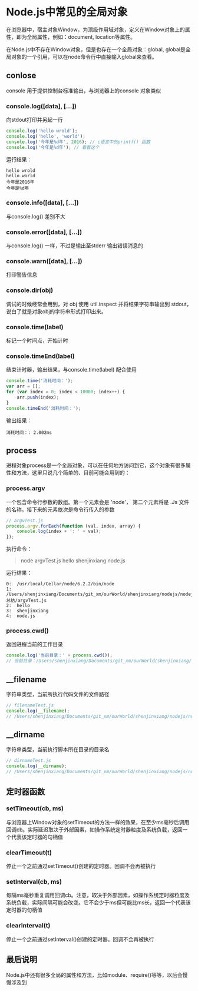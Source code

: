 # Node.js中常见的全局对象
在浏览器中，宿主对象Window，为顶级作用域对象，定义在Window对象上的属性，即为全局属性，例如：document, location等属性。

在Node.js中不存在Window对象，但是也存在一个全局对象：global, global是全局对象的一个引用，可以在node命令行中直接输入global来查看。

## conlose
console 用于提供控制台标准输出，与浏览器上的console 对象类似

### console.log([data], [...])
向stdout打印并另起一行
```javascript
console.log('hello wrold');
console.log('hello', 'world');
console.log('今年是%d年', 2016); // c语言中的printf() 函数
console.log('今年是%d年'); // 看看这个
```
运行结果：
```
hello wrold
hello world
今年是2016年
今年是%d年
```

### console.info([data], [...])
与console.log() 差别不大

### console.error([data], [...])
与console.log() 一样，不过是输出至stderr 输出错误消息的

### console.warn([data], [...])
打印警告信息

### console.dir(obj)
调试的时候经常会用到，对 obj 使用 util.inspect 并将结果字符串输出到 stdout，说白了就是对象obj的字符串形式打印出来。

### console.time(label)
标记一个时间点，开始计时

### console.timeEnd(label)
结束计时器，输出结果，与console.time(label) 配合使用

```javascript
console.time('消耗时间：');
var arr = [];
for (var index = 0; index < 10000; index++) {
	arr.push(index);
}
console.timeEnd('消耗时间：');
```
输出结果：
```
消耗时间：: 2.002ms
```

## process
进程对象process是一个全局对象，可以在任何地方访问到它，这个对象有很多属性和方法，这里只说几个简单的、目前可能会用到的：

### process.argv
一个包含命令行参数的数组。第一个元素会是 'node'， 第二个元素将是 .Js 文件的名称。接下来的元素依次是命令行传入的参数

```javascript
// argvTest.js
process.argv.forEach(function (val, index, array) {
	console.log(index + ': ' + val);
});
```

执行命令：
> node argvTest.js hello shenjinxiang node.js

运行结果：
```
0:  /usr/local/Cellar/node/6.2.2/bin/node
1:  /Users/shenjinxiang/Documents/git_xm/ourWorld/shenjinxiang/nodejs/nodejs总结/argvTest.js
2:  hello
3:  shenjinxiang
4:  node.js
```

### process.cwd()
返回进程当前的工作目录

```javascript
console.log('当前目录：' + process.cwd());
// 当前目录：/Users/shenjinxiang/Documents/git_xm/ourWorld/shenjinxiang/nodejs/nodejs总结
```

## __filename
字符串类型，当前所执行代码文件的文件路径
```javascript
// filenameTest.js
console.log(__filename);
// /Users/shenjinxiang/Documents/git_xm/ourWorld/shenjinxiang/nodejs/nodejs总结/filenameTest.js
```

## __dirname
字符串类型，当前执行脚本所在目录的目录名

```javascript
// dirnameTest.js
console.log(__dirname);
// /Users/shenjinxiang/Documents/git_xm/ourWorld/shenjinxiang/nodejs/nodejs总结
```

## 定时器函数
### setTimeout(cb, ms)
与浏览器上Window对象的setTimeout的方法一样的效果，在至少ms毫秒后调用回调cb。实际延迟取决于外部因素，如操作系统定时器粒度及系统负载，返回一个代表该定时器的句柄值

### clearTimeout(t)
停止一个之前通过setTimeout()创建的定时器。回调不会再被执行

### setInterval(cb, ms)
每隔ms毫秒重复调用回调cb。注意，取决于外部因素，如操作系统定时器粒度及系统负载，实际间隔可能会改变。它不会少于ms但可能比ms长，返回一个代表该定时器的句柄值

### clearInterval(t)
停止一个之前通过setInterval()创建的定时器。回调不会再被执行

## 最后说明
Node.js中还有很多全局的属性和方法，比如module、require()等等，以后会慢慢涉及到
